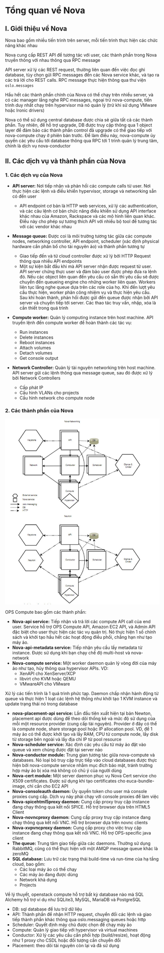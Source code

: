 # Tổng quan về Nova

## I. Giới thiệu về Nova

Nova bao gồm nhiều tiến trình trên server, mỗi tiến trình thực hiện các chức năng khác nhau

Nova cung cấp REST API để tương tác với user, các thành phần trong Nova truyền thông với nhau thông qua RPC message

API server xử lý các REST request, thường liên quan đến việc đọc ghi database, tùy chọn gửi RPC messages đến các Nova service khác, và tạo ra các trả lời cho REST calls. RPC message thực hiện thông qua thư viện ```oslo.messages```

Hầu hết các thành phần chính của Nova có thể chạy trên nhiều server, và có các manager lắng nghe RPC messages, ngoại trừ nova-compute, tiến trình duy nhất chạy trên hypervisor mà nó quản lý (trừ khi sử dụng VMware hoặc Ironic drivers)

Nova có thể sử dụng central database được chia sẻ giữa tất cả các thành phần. Tuy nhiên, để hỗ trợ upgrade, DB được truy cập thông qua 1 object layer để đảm bảo các thành phần control đã upgrade có thể giao tiếp với nova-compute chạy ở phiên bản trước. Để làm điều này, nova-compute ủy quyền các yêu cầu tới database thông qua RPC tới 1 trình quản lý trung tâm, chính là dịch vụ nova-conductor

## II. Các dịch vụ và thành phần của Nova

### 1. Các dịch vụ của Nova

- **API server:** Nơi tiếp nhận và phản hồi các compute calls từ user. Nơi thực hiện các lệnh và điều khiển hypervisor, storage và networking sẵn có đến user
   - API endpoint cơ bản là HTTP web services, xử lý các authentication, và các câu lệnh cơ bản chức năng điều khiển sử dụng API interface khác nhau của Amazon, Rackspace và các mô hình liên quan khác. Điều này cho phép sự tương thích API với nhiều bộ tool để tương tác với các vendor khác nhau

- **Message queue:** Được coi là môi trường tương tác giữa các compute nodes, networking controller, API endpoint, scheduler (xác định physical hardware cần phân bố cho tài nguyên ảo) và thành phần tương tự
   - Giao tiếp đến và từ cloud controller được xử lý bởi HTTP Request thông qua nhiều API endpoints
   - Một sự kiện bắt đầu khi mà API server nhận được request từ user. API server chứng thực user và đảm bảo user được phép đưa ra lệnh đó. Nếu các object liên quan đến yêu cầu có sẵn thì yêu cầu sẽ được chuyển đến queueing engine cho những worker liên quan. Workers liên tục lắng nghe queue dựa trên các role của họ. Khi đến lượt yêu cầu thực hiện, worker phân công nhiệm vụ và thực hiện yêu cầu. Sau khi hoàn thành, phản hồi được gửi đến queue được nhận bởi API server và chuyển tiếp tới server. Các thao tác truy vấn, nhập, xóa là cần thiết trong quá trình

- **Compute worker:** Quản lý computing instance trên host machine. API truyền lệnh đến compute worker để hoàn thành các tác vụ:
   - Run instances
   - Delete instances
   - Reboot instances
   - Attach volumes
   - Detach volumes
   - Get console output

- **Network Controller:** Quản lý tài nguyên networking trên host machine. API server gửi các lệnh thông qua message queue, sau đó được xử lý bởi Network Controllers
   - Cấp phát IP
   - Cấu hình VLANs cho projects
   - Cấu hình network cho compute node

### 2. Các thành phần của Nova

![](./images/OPS9_1.jpg)

OPS Compute bao gồm các thành phần:
- **Nova-api service:** Tiếp nhận và trả lời các compute API call của end user. Service hỗ trợ OPS Compute API, Amazon EC2 API, và Admin API đặc biệt cho user thực hiện các tác vụ quản trị. Nó thực hiện 1 số chính sách và khởi tạo hầu hết các hoạt động điều phối, chẳng hạn như tạo máy ảo.
- **Nova-api-metadata service:** Tiếp nhận yêu cầu lấy metadata từ instance. Được sử dụng khi bạn chạy chế độ multi-host và nova-network
- **Nova-compute service:** Một worker daemon quản lý vòng đời của máy ảo như tạo, hủy thông qua hypervisor APIs. VD:
   - XenAPI cho XenServer/XCP
   - libvirt cho KVM hoặc QEMU
   - VMwareAPI cho VMware

Xử lý các tiến trình là 1 quá trình phức tạp. Daemon chấp nhận hành động từ queue và thực hiện 1 loạt các lệnh hệ thống như khởi tạo 1 KVM instance và update trạng thái nó trong database
- **nova-placement-api service:** Lần đầu tiên xuất hiện tại bản Newton, placement api được dùng để theo dõi thống kê và mức độ sử dụng của mỗi một resource provider (cung cấp tài nguyên). Provider ở đây có thể là compute node, share storage pool hoặc IP allocation pool. VD, để 1 máy ảo có thể được khởi tạo và lấy RAM, CPU từ compute node, lấy disk từ storage bên ngoài và lấy địa chỉ IP từ pool resource
- **Nova-scheduler service:** Xác định các yêu cầu từ máy ảo đặt vào queue và xem chúng được đặt tại server nào
- **Nova-conductor module:** Trung gian tương tác giữa nova-compute và databases. Nó loại bỏ truy cập trực tiếp vào cloud databases được thực hiện bởi nova-compute service nhằm mục đích bảo mật, tránh trường hợp máy ảo bị xóa mà không có chủ ý của người dùng
- **Nova-cert module:** Một server daemon phục vụ Nova Cert service cho X509 certificates. Được sử dụng khi tạo certificates cho euca-bundle-image, chỉ cần cho EC2 API
- **Nova-consoleauth daemon:** Ủy quyền token cho user mà console proxies cung cấp. Dịch vụ này phải chạy với console proxies để làm việc
- **Nova-spicehtml5proxy daemon:** Cung cấp proxy truy cập instance đang chạy thông qua kết nối SPICE. Hỗ trợ browser dựa trên HTML5 Client
- **Nova-novncproxy daemon:** Cung cấp proxy truy cập instance đang chạy thông qua kết nối VNC. Hỗ trợ browser dựa trên novnc clients
- **Nova-xvpvncproxy daemon:** Cung cấp proxy cho việc truy cập instance đang chạy thông qua kết nối VNC. Hỗ trợ OPS-specific java client
- **The queue:** Trung tâm giao tiếp giữa các daemons. Thường sử dụng RabbitMQ, cũng có thể thực hiện với một AMQP message queue khác là zeroMQ
- **SQL database:** Lưu trữ các trạng thái build-time và run-time của hạ tầng cloud, bao gồm:
   - Các loại máy ảo có thể chạy
   - Các máy ảo đang được dùng
   - Network khả dụng
   - Projects

Về lý thuyết, openstack compute hỗ trợ bất kỳ database nào mà SQL Alchemy hỗ trợ ví dụ như SQLite3, MySQL, MariaDB và PostgreSQL
- DB: sql database để lưu trữ dữ liệu
- API: Thành phần để nhận HTTP request, chuyển đổi các lệnh và giao tiếp thành phần khác thông qua oslo.messaging queues hoặc http
- Scheduler: Quyết định máy chủ được chọn để chạy máy ảo
- Compute: Quản lý giao tiếp với hypervisor và virtual machines
- Conductor: Xử lý các yêu cầu cần phối hợp (build/resize), hoạt động như 1 proxy cho CSDL hoặc đối tượng cần chuyển đổi
- Placement: theo dõi tài nguyên còn lại và đã sử dụng

